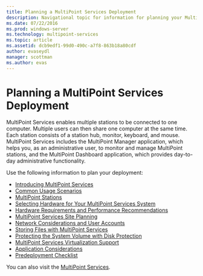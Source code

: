 ```yaml
---
title: Planning a MultiPoint Services Deployment
description: Navigational topic for information for planning your MultiPoint Services deployment
ms.date: 07/22/2016
ms.prod: windows-server
ms.technology: multipoint-services
ms.topic: article
ms.assetid: dcb9edf1-99d0-490c-a7f8-863b18a80cdf
author: evaseydl
manager: scottman
ms.author: evas
---
```

# Planning a MultiPoint Services Deployment
MultiPoint Services enables multiple stations to be connected to one computer. Multiple users can then share one computer at the same time. Each station consists of a station hub, monitor, keyboard, and mouse. MultiPoint Services includes the MultiPoint Manager application, which helps you, as an administrative user, to monitor and manage MultiPoint stations, and the MultiPoint Dashboard application, which provides day-to-day administrative functionality.

Use the following information to plan your deployment:

-   [Introducing MultiPoint Services](Introducing-MultiPoint-services.md)
-   [Common Usage Scenarios](Common-MultiPoint-services-Usage-Scenarios.md)
-   [MultiPoint Stations](MultiPoint-services-Stations.md)
-   [Selecting Hardware for Your MultiPoint Services System](Selecting-Hardware-for-Your-MultiPoint-services-System.md)
-   [Hardware Requirements and Performance Recommendations](Hardware-Requirements-and-Performance-Recommendations.md)
-   [MultiPoint Services Site Planning](MultiPoint-services-Site-Planning.md)
-   [Network Considerations and User Accounts](Network-Considerations-and-User-Accounts.md)
-   [Storing Files with MultiPoint Services](Storing-Files-with-MultiPoint-services.md)
-   [Protecting the System Volume with Disk Protection](Protecting-the-System-Volume-with-Disk-Protection.md)
-   [MultiPoint Services Virtualization Support](MultiPoint-services-Virtualization-Support.md)
-   [Application Considerations](Application-Considerations.md)
-   [Predeployment Checklist](Predeployment-Checklist.md)

You can also visit the [MultiPoint Services](https://docs.microsoft.com/windows-server/remote/multipoint-services/introducing-multipoint-services).
